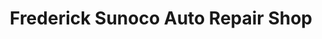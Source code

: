 ---
title: "Frederick Sunoco Auto Repair Shop"
url: /frederick/frederick-sunoco-auto-repair-shop/
shop: Autowerkstatt
---